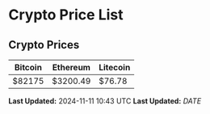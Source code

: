 # Crypto Price List

## Crypto Prices
| Bitcoin | Ethereum | Litecoin |
| ------- | -------- | -------- |
| $82175 | $3200.49 | $76.78 |
**Last Updated:** 2024-11-11 10:43 UTC
**Last Updated:** $DATE$
